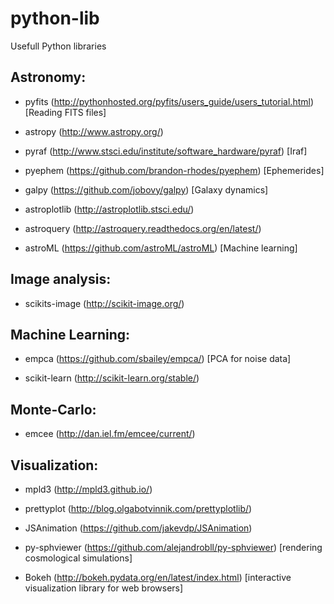 # python-lib
Usefull Python libraries

## Astronomy:

- pyfits (http://pythonhosted.org/pyfits/users_guide/users_tutorial.html) [Reading FITS files]

- astropy (http://www.astropy.org/) 

- pyraf (http://www.stsci.edu/institute/software_hardware/pyraf) [Iraf]

- pyephem (https://github.com/brandon-rhodes/pyephem) [Ephemerides]

- galpy (https://github.com/jobovy/galpy) [Galaxy dynamics]

- astroplotlib (http://astroplotlib.stsci.edu/)

- astroquery (http://astroquery.readthedocs.org/en/latest/) 

- astroML (https://github.com/astroML/astroML) [Machine learning] 

## Image analysis:

- scikits-image (http://scikit-image.org/)

## Machine Learning:

- empca (https://github.com/sbailey/empca/) [PCA for noise data]

- scikit-learn (http://scikit-learn.org/stable/) 

## Monte-Carlo: 

- emcee (http://dan.iel.fm/emcee/current/)

## Visualization:

- mpld3 (http://mpld3.github.io/)

- prettyplot (http://blog.olgabotvinnik.com/prettyplotlib/)

- JSAnimation (https://github.com/jakevdp/JSAnimation) 

- py-sphviewer (https://github.com/alejandrobll/py-sphviewer) [rendering cosmological simulations]

- Bokeh (http://bokeh.pydata.org/en/latest/index.html) [interactive visualization library for web browsers] 
